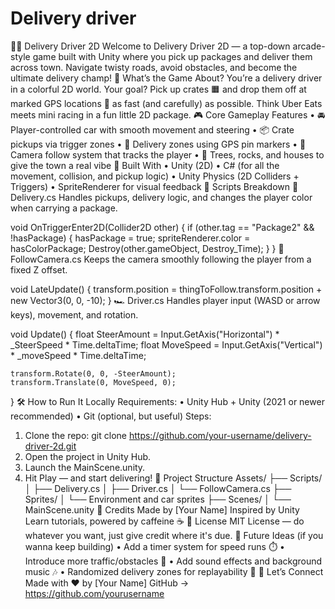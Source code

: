 # Delivery driver 
🚗💨 Delivery Driver 2D
Welcome to Delivery Driver 2D — a top-down arcade-style game built with Unity where you pick up packages and deliver them across town. Navigate twisty roads, avoid obstacles, and become the ultimate delivery champ!
🧠 What’s the Game About?
You’re a delivery driver in a colorful 2D world. Your goal? Pick up crates 🟧 and drop them off at marked GPS locations 📍 as fast (and carefully) as possible.
Think Uber Eats meets mini racing in a fun little 2D package.
🎮 Core Gameplay Features
•	🚘 Player-controlled car with smooth movement and steering
•	📦 Crate pickups via trigger zones
•	📍 Delivery zones using GPS pin markers
•	🎥 Camera follow system that tracks the player
•	🌳 Trees, rocks, and houses to give the town a real vibe
🧱 Built With
•	Unity (2D)
•	C# (for all the movement, collision, and pickup logic)
•	Unity Physics (2D Colliders + Triggers)
•	SpriteRenderer for visual feedback
🧾 Scripts Breakdown
🚚 Delivery.cs
Handles pickups, delivery logic, and changes the player color when carrying a package.

void OnTriggerEnter2D(Collider2D other)
{
    if (other.tag == "Package2" && !hasPackage)
    {
        hasPackage = true;
        spriteRenderer.color = hasColorPackage;
        Destroy(other.gameObject, Destroy_Time);
    }
}
🎥 FollowCamera.cs
Keeps the camera smoothly following the player from a fixed Z offset.

void LateUpdate()
{
    transform.position = thingToFollow.transform.position + new Vector3(0, 0, -10);
}
🏎️ Driver.cs
Handles player input (WASD or arrow keys), movement, and rotation.

void Update()
{
    float SteerAmount = Input.GetAxis("Horizontal") * _SteerSpeed * Time.deltaTime;
    float MoveSpeed = Input.GetAxis("Vertical") * _moveSpeed * Time.deltaTime;

    transform.Rotate(0, 0, -SteerAmount);
    transform.Translate(0, MoveSpeed, 0);
}
🛠️ How to Run It Locally
Requirements:
•	Unity Hub + Unity (2021 or newer recommended)
•	Git (optional, but useful)
Steps:
1.	Clone the repo:
   git clone https://github.com/your-username/delivery-driver-2d.git
2.	Open the project in Unity Hub.
3.	Launch the MainScene.unity.
4.	Hit Play — and start delivering!
📂 Project Structure
Assets/
├── Scripts/
│   ├── Delivery.cs
│   ├── Driver.cs
│   └── FollowCamera.cs
├── Sprites/
│   └── Environment and car sprites
├── Scenes/
│   └── MainScene.unity
🤝 Credits
Made by [Your Name]
Inspired by Unity Learn tutorials, powered by caffeine ☕
📄 License
MIT License — do whatever you want, just give credit where it's due.
🚀 Future Ideas (if you wanna keep building)
•	Add a timer system for speed runs ⏱️
•	Introduce more traffic/obstacles 🛑
•	Add sound effects and background music 🎶
•	Randomized delivery zones for replayability 🔁
🔗 Let’s Connect
Made with ❤️ by [Your Name]
GitHub → https://github.com/yourusername

